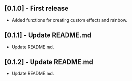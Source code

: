 ## [0.1.0] - First release

- Added functions for creating custom effects and rainbow.

## [0.1.1] - Update README.md

- Update README.md.

## [0.1.2] - Update README.md

- Update README.md.
